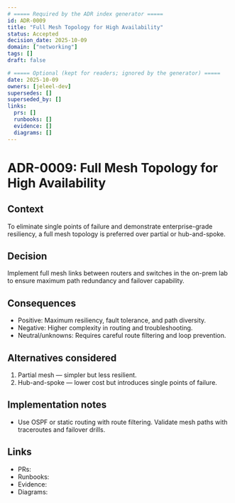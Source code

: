 ```yaml
---
# ===== Required by the ADR index generator =====
id: ADR-0009
title: "Full Mesh Topology for High Availability"
status: Accepted
decision_date: 2025-10-09
domain: ["networking"]
tags: []
draft: false

# ===== Optional (kept for readers; ignored by the generator) =====
date: 2025-10-09
owners: [jeleel-dev]
supersedes: []
superseded_by: []
links:
  prs: []
  runbooks: []
  evidence: []
  diagrams: []
---
```


# ADR-0009: Full Mesh Topology for High Availability

## Context
To eliminate single points of failure and demonstrate enterprise-grade resiliency, a full mesh topology is preferred over partial or hub-and-spoke.

## Decision
Implement full mesh links between routers and switches in the on-prem lab to ensure maximum path redundancy and failover capability.

## Consequences
- Positive: Maximum resiliency, fault tolerance, and path diversity.
- Negative: Higher complexity in routing and troubleshooting.
- Neutral/unknowns: Requires careful route filtering and loop prevention.

## Alternatives considered
1. Partial mesh — simpler but less resilient.
2. Hub-and-spoke — lower cost but introduces single points of failure.

## Implementation notes
- Use OSPF or static routing with route filtering. Validate mesh paths with traceroutes and failover drills.

## Links
- PRs: <add>
- Runbooks: <add>
- Evidence: <add>
- Diagrams: <add>
